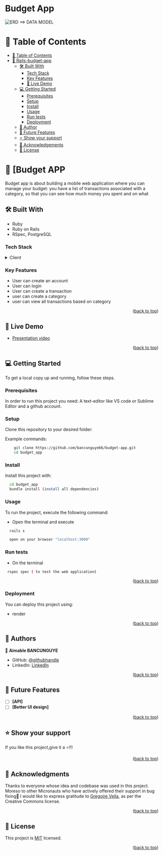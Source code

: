 # Budget App
![ERD ==> DATA MODEL](image.png)
# 📗 Table of Contents

- [📗 Table of Contents](#-table-of-contents)
- [📖 Rails-budget-app](#-Rails-budget-app-)
  - [🛠 Built With ](#-built-with-)
    - [Tech Stack ](#tech-stack-)
    - [Key Features ](#key-features-)
    - [🚀 Live Demo](#live-demo)
  - [💻 Getting Started ](#-getting-started-)
    - [Prerequisites](#prerequisites)
    - [Setup](#setup)
    - [Install](#install)
    - [Usage ](#usage)
    - [Run tests](#run-tests)
    - [Deployment](#deployment)
  - [👥 Author ](#-author-)
  - [🔭 Future Features ](#-future-features-)
  - [⭐️ Show your support ](#️-show-your-support-)
  - [🙏 Acknowledgements](#acknowledgements)
  - [📝 License ](#-license-)



# 📖 [Budget APP <a name="about-project"></a>

 Budget app is about building a mobile web application where you can manage your budget: you have a list of transactions associated with a category, so that you can see how much money you spent and on what

## 🛠 Built With <a name="built-with"></a>
- Ruby
- Ruby on Rails
- RSpec, PostgreSQL

### Tech Stack <a name="tech-stack"></a>

<details>
  <summary>Client</summary>
  <ul>
    <li>RUBY</li>
    <li>RAILS</li>
  </ul>
</details>


### Key Features <a name="key-features"></a>
- User can create an account
- User can login
- User can create a transaction
- user can create a category
- user can view all transactions based on category

<p align="right">(<a href="#readme-top">back to top</a>)</p>

## 🚀 Live Demo <a name="live-demo" ></a>

<!-- - [Live Demo]() -->

- [Presentation video](https://www.loom.com/share/a8c258f3a9df473c8ff41e6173bfb3be)

<p align="right">(<a href="#readme-top">back to top</a>)</p>

## 💻 Getting Started <a name="getting-started"></a>

To get a local copy up and running, follow these steps.

### Prerequisites

In order to run this project you need:
A text-editor like VS code or Sublime Editor and a github account.

### Setup

Clone this repository to your desired folder:

Example commands:

```sh
    git clone https://github.com/bancunguye66/budget-app.git
    cd budget_app

```

### Install

Install this project with:

```sh
  cd budget_app
  bundle install (install all dependencies)
```

### Usage <a name="usage"></a>

To run the project, execute the following command:

- Open the terminal and execute

```sh
  rails s
```
```sh
  open on your browser "localhost:3000"
```

### Run tests

- On the terminal

```sh
 rspec spec ( to test the web application)
```

<p align="right">(<a href="#readme-top">back to top</a>)</p>

### Deployment <a name="triangular_flag_on_post-deployment"></a>

You can deploy this project using:

- render

<p align="right">(<a href="#readme-top">back to top</a>)</p>



## 👥 Authors <a name="authors"></a>

👤 **Aimable BANCUNGUYE**

- GitHub: [@githubhandle](https://github.com/bancunguye66)
- LinkedIn: [LinkedIn](https://www.linkedin.com/in/aimable-bancunguye/)

<p align="right">(<a href="#readme-top">back to top</a>)</p>

## 🔭 Future Features <a name="future-features"></a>

- [ ] **[API]**
- [ ] **[Better UI design]**

<p align="right">(<a href="#readme-top">back to top</a>)</p>


## ⭐️ Show your support <a name="support"></a>

If you like this project,give it a ⭐️!!!

<p align="right">(<a href="#readme-top">back to top</a>)</p>

## 🙏 Acknowledgments <a name="acknowledgements"></a>

Thanks to everyone whose idea and codebase was used in this project. Moreso to other Micronauts who have actively offered their support in bug fixing🙏
I would like to express gratitude to [Gregoire Vella](https://www.behance.net/gregoirevella), as per the Creative Commons license.

<p align="right">(<a href="#readme-top">back to top</a>)</p>


## 📝 License <a name="license"></a>

This project is [MIT](./LICENSE) licensed.

<p align="right">(<a href="#readme-top">back to top</a>)</p>
